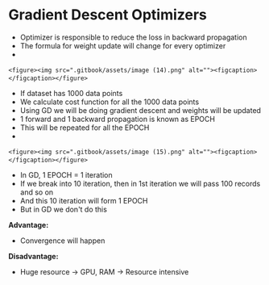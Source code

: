 # Gradient Descent Optimizers

* Optimizer is responsible to reduce the loss in backward propagation
* The formula for weight update will change for every optimizer
*

    <figure><img src=".gitbook/assets/image (14).png" alt=""><figcaption></figcaption></figure>
* &#x20;If dataset has 1000 data points
* We calculate cost function for all the 1000 data points
* Using GD we will be doing gradient descent and weights will be updated
* 1 forward and 1 backward propagation is known as EPOCH
* This will be repeated for all the EPOCH
*

    <figure><img src=".gitbook/assets/image (15).png" alt=""><figcaption></figcaption></figure>
* In GD, 1 EPOCH = 1 iteration
* If we break into 10 iteration, then in 1st iteration we will pass 100 records and so on
* And this 10 iteration will form 1 EPOCH
* But in GD we don't do this

**Advantage:**

* Convergence will happen

**Disadvantage:**

* Huge resource -> GPU, RAM -> Resource intensive

